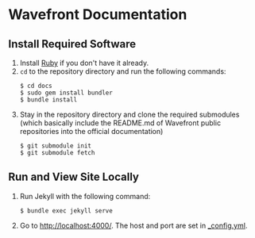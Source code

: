 # Wavefront Documentation

## Install Required Software

1. Install [Ruby](https://www.ruby-lang.org/en/documentation/installation/) if you don't have it already.
1. `cd` to the repository directory and run the following commands:
    ```shell
    $ cd docs
    $ sudo gem install bundler
    $ bundle install
    ```
1. Stay in the repository directory and clone the required submodules (which basically include the README.md of 
Wavefront public repositories into the official documentation)
    ```shell
    $ git submodule init
    $ git submodule fetch
    ```

## Run and View Site Locally

1. Run Jekyll with the following command:
   ```shell
   $ bundle exec jekyll serve
   ```
1. Go to [http://localhost:4000/](http://localhost:4000/). The host and port are set in [_config.yml](_config.yml).
